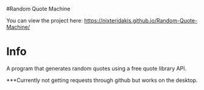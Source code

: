 #Random Quote Machine

You can view the project here: https://nixteridakis.github.io/Random-Quote-Machine/

Info
======
A program that generates random quotes using a free quote library API.

***Currently not getting requests through github but works on the desktop.
